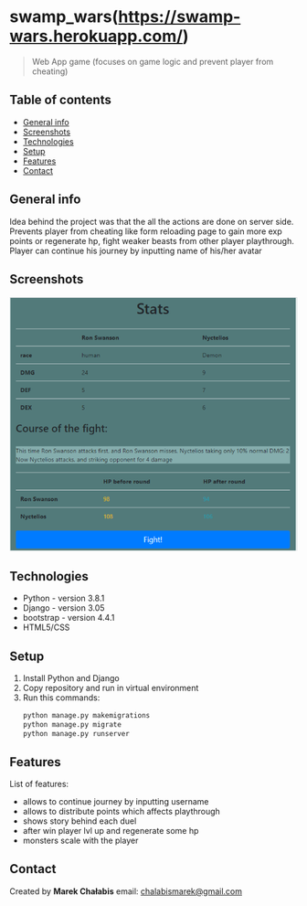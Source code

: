# swamp_wars(https://swamp-wars.herokuapp.com/)

> Web App game (focuses on game logic and prevent player from cheating)

## Table of contents

- [General info](#general-info)
- [Screenshots](#screenshots)
- [Technologies](#technologies)
- [Setup](#setup)
- [Features](#features)
- [Contact](#contact)

## General info

Idea behind the project was that the all the actions are done on server side. Prevents player from cheating like form reloading page to gain more exp points or regenerate hp, fight weaker beasts from other player playthrough. Player can continue his journey by inputting name of his/her avatar

## Screenshots

![Example](./swamp_wars_example.jpg)

## Technologies

- Python - version 3.8.1
- Django - version 3.05
- bootstrap - version 4.4.1
- HTML5/CSS

## Setup

1. Install Python and Django
2. Copy repository and run in virtual environment
3. Run this commands:
   ```
   python manage.py makemigrations
   python manage.py migrate
   python manage.py runserver
   ```

## Features

List of features:

- allows to continue journey by inputting username
- allows to distribute points which affects playthrough
- shows story behind each duel
- after win player lvl up and regenerate some hp
- monsters scale with the player

## Contact

Created by <b>Marek Chałabis</b> email: chalabismarek@gmail.com
